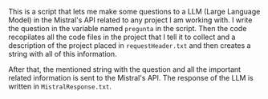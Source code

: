 This is a script that lets me make some questions to a LLM (Large Language Model) in the Mistral's API related to any project I am working with. I write the question in the variable named `pregunta` in the script. Then the code recopilates all the code files in the project that I tell it to collect and a description of the project placed in `requestHeader.txt` and then creates a string with all of this information.

After that, the mentioned string with the question and all the important related information is sent to the Mistral's API. The response of the LLM is written in `MistralResponse.txt`. 